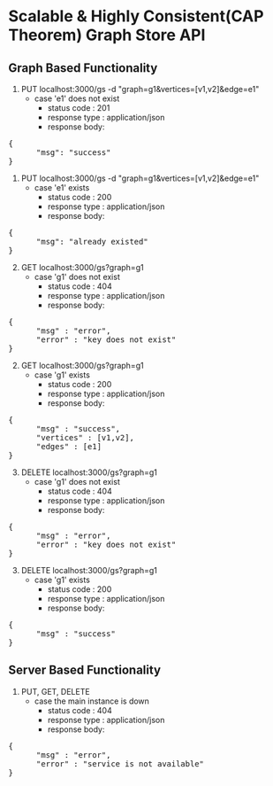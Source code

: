 # Scalable &amp; Highly Consistent(CAP Theorem) Graph Store API

## Graph Based Functionality

1. PUT localhost:3000/gs -d "graph=g1&vertices=[v1,v2]&edge=e1"
    - case 'e1' does not exist
      - status code : 201
      - response type : application/json
      - response body:
<pre>
{
      "msg": "success"
}
</pre>

1. PUT localhost:3000/gs -d "graph=g1&vertices=[v1,v2]&edge=e1"
    - case 'e1' exists
      - status code : 200
      - response type : application/json
      - response body:

<pre>
{
      "msg": "already existed"
}
</pre>

2. GET localhost:3000/gs?graph=g1
    - case 'g1' does not exist
      - status code : 404
      - response type : application/json
      - response body:

<pre>
{
      "msg" : "error",
      "error" : "key does not exist"
}
</pre>

2. GET localhost:3000/gs?graph=g1
    - case 'g1' exists
      - status code : 200
      - response type : application/json
      - response body:

<pre>
{
      "msg" : "success",
      "vertices" : [v1,v2],
      "edges" : [e1]
}
</pre>

3. DELETE localhost:3000/gs?graph=g1
    - case 'g1' does not exist
      - status code : 404
      - response type : application/json
      - response body:
      
<pre>
{
      "msg" : "error",
      "error" : "key does not exist"
}
</pre>

3. DELETE localhost:3000/gs?graph=g1
    - case 'g1' exists
      - status code : 200
      - response type : application/json
      - response body:

<pre>
{
      "msg" : "success"
}
</pre>

## Server Based Functionality

1. PUT, GET, DELETE 
    - case the main instance is down 
      - status code : 404
      - response type : application/json
      - response body:

<pre>
{
      "msg" : "error",
      "error" : "service is not available"
}
</pre>